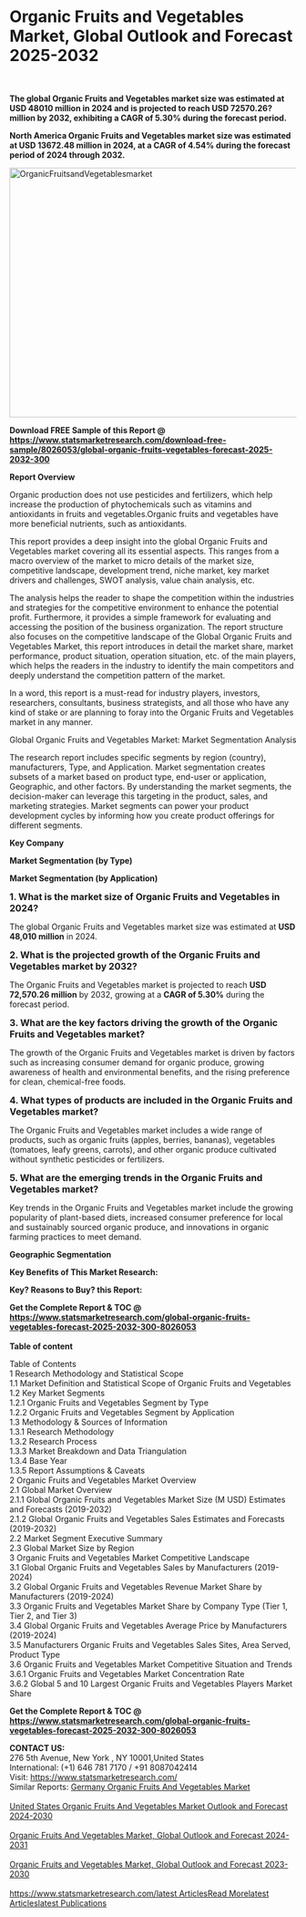 <h1>Organic Fruits and Vegetables Market, Global Outlook and Forecast 2025-2032</h1><br/><p><strong>The global Organic Fruits and Vegetables market size was estimated at USD 48010 million in 2024 and is projected to reach USD 72570.26? million by 2032, exhibiting a <strong>CAGR</strong> of 5.30% during the forecast period.</strong></p><p><strong>North America Organic Fruits and Vegetables market size was estimated at USD 13672.48 million in 2024, at a <strong>CAGR</strong> of 4.54% during the forecast period of 2024 through 2032.</strong></p><p><img alt="OrganicFruitsandVegetablesmarket" src="https://www.grandresearchstore.com/assets/report-images/OrganicFruitsandVegetablesmarket.png" style="width: 730px; height: 438px;"></p><p><strong>Download FREE Sample of this Report @ <a href="https://www.statsmarketresearch.com/download-free-sample/8026053/global-organic-fruits-vegetables-forecast-2025-2032-300">https://www.statsmarketresearch.com/download-free-sample/8026053/global-organic-fruits-vegetables-forecast-2025-2032-300</a></strong></p><p><strong>Report Overview</strong></p><p>Organic production does not use pesticides and fertilizers, which help increase the production of phytochemicals such as vitamins and antioxidants in fruits and vegetables.Organic fruits and vegetables have more beneficial nutrients, such as antioxidants.</p><p>This report provides a deep insight into the global Organic Fruits and Vegetables market covering all its essential aspects. This ranges from a macro overview of the market to micro details of the market size, competitive landscape, development trend, niche market, key market drivers and challenges, SWOT analysis, value chain analysis, etc.</p><p>The analysis helps the reader to shape the competition within the industries and strategies for the competitive environment to enhance the potential profit. Furthermore, it provides a simple framework for evaluating and accessing the position of the business organization. The report structure also focuses on the competitive landscape of the Global Organic Fruits and Vegetables Market, this report introduces in detail the market share, market performance, product situation, operation situation, etc. of the main players, which helps the readers in the industry to identify the main competitors and deeply understand the competition pattern of the market.</p><p>In a word, this report is a must-read for industry players, investors, researchers, consultants, business strategists, and all those who have any kind of stake or are planning to foray into the Organic Fruits and Vegetables market in any manner.</p><p>Global Organic Fruits and Vegetables Market: Market Segmentation Analysis</p><p>The research report includes specific segments by region (country), manufacturers, Type, and Application. Market segmentation creates subsets of a market based on product type, end-user or application, Geographic, and other factors. By understanding the market segments, the decision-maker can leverage this targeting in the product, sales, and marketing strategies. Market segments can power your product development cycles by informing how you create product offerings for different segments.</p><p><strong>Key Company</strong></p><p><strong>Market Segmentation (by Type)</strong></p><p><strong>Market Segmentation (<strong>by Application</strong>)</strong></p><p><strong><span style="font-size:16px;">1. What is the market size of Organic Fruits and Vegetables in 2024?</span></strong></p><p>The global Organic Fruits and Vegetables market size was estimated at <strong>USD 48,010 million</strong> in 2024.</p><p><span style="font-size:16px;"><strong>2. What is the projected growth of the Organic Fruits and Vegetables market by 2032?</strong></span></p><p>The Organic Fruits and Vegetables market is projected to reach <strong>USD 72,570.26 million</strong> by 2032, growing at a <strong><strong>CAGR</strong> of 5.30%</strong> during the forecast period.</p><p><span style="font-size:16px;"><strong>3. What are the key factors driving the growth of the Organic Fruits and Vegetables market?</strong></span></p><p>The growth of the Organic Fruits and Vegetables market is driven by factors such as increasing consumer demand for organic produce, growing awareness of health and environmental benefits, and the rising preference for clean, chemical-free foods.</p><p><span style="font-size:16px;"><strong>4. What <strong>types of products</strong> are included in the Organic Fruits and Vegetables market?</strong></span></p><p>The Organic Fruits and Vegetables market includes a wide range of products, such as organic fruits (apples, berries, bananas), vegetables (tomatoes, leafy greens, carrots), and other organic produce cultivated without synthetic pesticides or fertilizers.</p><p><span style="font-size:16px;"><strong>5. What are the emerging trends in the Organic Fruits and Vegetables market?</strong></span></p><p>Key trends in the Organic Fruits and Vegetables market include the growing popularity of plant-based diets, increased consumer preference for local and sustainably sourced organic produce, and innovations in organic farming practices to meet demand.</p><p><strong>Geographic Segmentation</strong></p><p><strong>Key Benefits of This Market Research:</strong></p><p><strong>Key? <strong>Reasons to Buy</strong>? this Report:</strong></p><div><b>Get the Complete Report & TOC @ <a href="https://www.statsmarketresearch.com/global-organic-fruits-vegetables-forecast-2025-2032-300-8026053">https://www.statsmarketresearch.com/global-organic-fruits-vegetables-forecast-2025-2032-300-8026053</a></b></div><br><b>Table of content</b><p>Table of Contents<br />1 Research Methodology and Statistical Scope<br />1.1 Market Definition and Statistical Scope of Organic Fruits and Vegetables<br />1.2 Key Market Segments<br />1.2.1 Organic Fruits and Vegetables Segment by Type<br />1.2.2 Organic Fruits and Vegetables Segment by Application<br />1.3 Methodology & Sources of Information<br />1.3.1 Research Methodology<br />1.3.2 Research Process<br />1.3.3 Market Breakdown and Data Triangulation<br />1.3.4 Base Year<br />1.3.5 Report Assumptions & Caveats<br />2 Organic Fruits and Vegetables Market Overview<br />2.1 Global Market Overview<br />2.1.1 Global Organic Fruits and Vegetables Market Size (M USD) Estimates and Forecasts (2019-2032)<br />2.1.2 Global Organic Fruits and Vegetables Sales Estimates and Forecasts (2019-2032)<br />2.2 Market Segment Executive Summary<br />2.3 Global Market Size by Region<br />3 Organic Fruits and Vegetables Market Competitive Landscape<br />3.1 Global Organic Fruits and Vegetables Sales by Manufacturers (2019-2024)<br />3.2 Global Organic Fruits and Vegetables Revenue Market Share by Manufacturers (2019-2024)<br />3.3 Organic Fruits and Vegetables Market Share by Company Type (Tier 1, Tier 2, and Tier 3)<br />3.4 Global Organic Fruits and Vegetables Average Price by Manufacturers (2019-2024)<br />3.5 Manufacturers Organic Fruits and Vegetables Sales Sites, Area Served, Product Type<br />3.6 Organic Fruits and Vegetables Market Competitive Situation and Trends<br />3.6.1 Organic Fruits and Vegetables Market Concentration Rate<br />3.6.2 Global 5 and 10 Largest Organic Fruits and Vegetables Players Market Share <br><div><b>Get the Complete Report & TOC @ <a href="https://www.statsmarketresearch.com/global-organic-fruits-vegetables-forecast-2025-2032-300-8026053">https://www.statsmarketresearch.com/global-organic-fruits-vegetables-forecast-2025-2032-300-8026053</a></b></div></p> <b>CONTACT US:</b><br>276 5th Avenue, New York , NY 10001,United States<br>International: (+1) 646 781 7170 / +91 8087042414<br>Visit: <a href="https://www.statsmarketresearch.com/">https://www.statsmarketresearch.com/</a><br>Similar Reports: <a href="https://www.statsmarketresearch.com/global-organic-fruits-vegetables-forecast-2025-2032-300-8026053">Germany Organic Fruits And Vegetables Market</a><br/><br/><a href="https://www.statsmarketresearch.com/global-organic-fruits-vegetables-forecast-2025-2032-300-8026053">United States Organic Fruits And Vegetables Market Outlook and Forecast 2024-2030</a><br/><br/><a href="https://www.statsmarketresearch.com/global-organic-fruits-vegetables-forecast-2025-2032-300-8026053">Organic Fruits And Vegetables Market, Global Outlook and Forecast 2024-2031</a><br/><br/><a href="https://www.statsmarketresearch.com/global-organic-fruits-vegetables-forecast-2025-2032-300-8026053">Organic Fruits and Vegetables Market, Global Outlook and Forecast 2023-2030</a><br/><br/><a href="https://gyeongbokgung.com">https://www.statsmarketresearch.com/</a><a href="https://hallyeomaritime.com">latest Articles</a><a href="https://jingwansa.com">Read More</a><a href=https://nguoiviet.jp/">latest Articles</a><a href="https://www.intelmarketresearch.com/">latest Publications</a>
